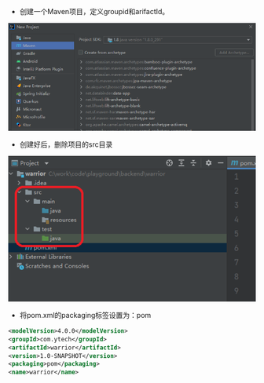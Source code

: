 

* 创建一个Maven项目，定义groupid和arifactId。

![](./assets/spring_cloud_alibaba_2_1.png)

* 创建好后，删除项目的src目录

![](./assets/spring_cloud_alibaba_2_2.png)

* 将pom.xml的packaging标签设置为：pom

```xml
<modelVersion>4.0.0</modelVersion>
<groupId>com.ytech</groupId>
<artifactId>warrior</artifactId>
<version>1.0-SNAPSHOT</version>
<packaging>pom</packaging>
<name>warrior</name>
```

